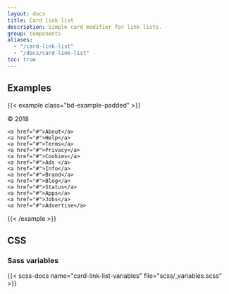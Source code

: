 ```yaml
---
layout: docs
title: Card link list
description: Simple card modifier for link lists.
group: components
aliases:
  - "/card-link-list"
  - "/docs/card-link-list"
toc: true
---
```


## Examples

{{< example class="bd-example-padded" >}}
<div class="card card-link-list">
  <div class="card-body">
    © 2018

    <a href="#">About</a>
    <a href="#">Help</a>
    <a href="#">Terms</a>
    <a href="#">Privacy</a>
    <a href="#">Cookies</a>
    <a href="#">Ads </a>
    <a href="#">Info</a>
    <a href="#">Brand</a>
    <a href="#">Blog</a>
    <a href="#">Status</a>
    <a href="#">Apps</a>
    <a href="#">Jobs</a>
    <a href="#">Advertise</a>
  </div>
</div>
{{< /example >}}

## CSS

### Sass variables

{{< scss-docs name="card-link-list-variables" file="scss/_variables.scss" >}}
